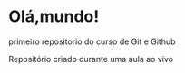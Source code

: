 # Olá,mundo!
 primeiro repositorio do curso de Git e Github

 Repositório criado durante uma aula ao vivo
